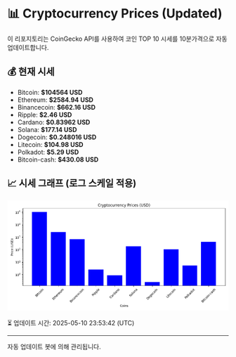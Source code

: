 
# 📊 Cryptocurrency Prices (Updated)

이 리포지토리는 CoinGecko API를 사용하여 코인 TOP 10 시세를 10분가격으로 자동 업데이트합니다.

## 💰 현재 시세
- Bitcoin: **$104564 USD**
- Ethereum: **$2584.94 USD**
- Binancecoin: **$662.16 USD**
- Ripple: **$2.46 USD**
- Cardano: **$0.83962 USD**
- Solana: **$177.14 USD**
- Dogecoin: **$0.248016 USD**
- Litecoin: **$104.98 USD**
- Polkadot: **$5.29 USD**
- Bitcoin-cash: **$430.08 USD**

## 📈 시세 그래프 (로그 스케일 적용)
![Crypto Prices](crypto_prices.png)

⏳ 업데이트 시간: 2025-05-10 23:53:42 (UTC)

---
자동 업데이트 봇에 의해 관리됩니다.
